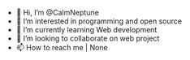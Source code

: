 - 👋 Hi, I’m @CalmNeptune
- 👀 I’m interested in programming and open source
- 🌱 I’m currently learning Web development
- 💞️ I’m looking to collaborate on web project
- 📫 How to reach me | None

<!---
CalmNeptune/CalmNeptune is a ✨ special ✨ repository because its `README.md` (this file) appears on your GitHub profile.
You can click the Preview link to take a look at your changes.
--->
